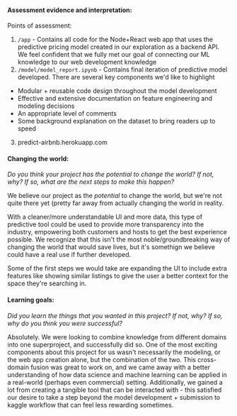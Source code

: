 #### Assessment evidence and interpretation:
Points of assessment:

1. `/app` - Contains all code for the Node+React web app that uses the predictive pricing model created in our exploration as a backend API. We feel confident that we fully met our goal of connecting our ML knowledge to our web development knowledge
2. `/model/model_report.ipynb` - Contains final iteration of predictive model developed. There are several key components we'd like to highlight
  - Modular + reusable code design throughout the model development
  - Effective and extensive documentation on feature engineering and modeling decisions
  - An appropriate level of comments 
  - Some background explanation on the dataset to bring readers up to speed
3. predict-airbnb.herokuapp.com


#### Changing the world: 
*Do you think your project has the potential to change the world?  If not, why?  If so, what are the next steps to make this happen?*

We believe our project as the *potential* to change the world, but we're not quite there yet (pretty far away from actually changing the world in reality.

With a cleaner/more understandable UI and more data, this type of predictive tool could be used to provide more transparency into the industry, empowering both customers and hosts to get the best experience possible. We recognize that this isn't the most noble/groundbreaking way of changing the world that would save lives, but it's somethign we believe could have a real use if further developed.

Some of the first steps we would take are expanding the UI to include extra features like showing similar listings to give the user a better context for the space they're searching in. 


#### Learning goals: 
*Did you learn the things that you wanted in this project?  If not, why?  If so, why do you think you were successful?*

Absolutely. We were looking to combine knowledge from different domains into one superproject, and successfully did so. One of the most exciting components about this project for us wasn't necessarily the modeling, or the web app creation alone, but the combination of the two. This cross-domain fusion was great to work on, and we came away with a better understanding of how data science and machine learning can be applied in a real-world (perhaps even commercial) setting. Additionally, we gained a lot from creating a tangible tool that can be interacted with - this satisfied our desire to take a step beyond the model development + submission to kaggle workflow that can feel less rewarding sometimes.
